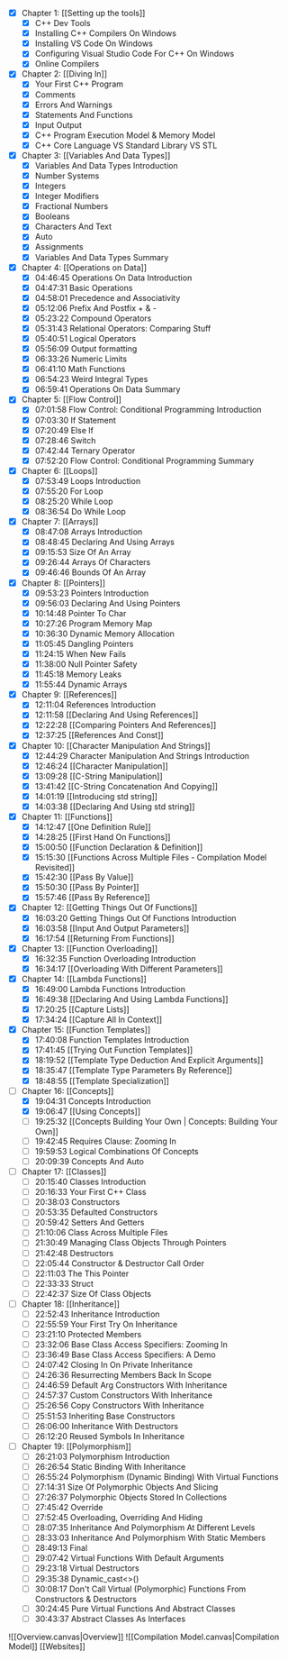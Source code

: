 - [x] Chapter 1: [[Setting up the tools]]
	- [x] C++ Dev Tools
	- [x] Installing C++ Compilers On Windows
	- [x] Installing VS Code On Windows
	- [x] Configuring Visual Studio Code For C++ On Windows
	- [x] Online Compilers

- [x] Chapter 2: [[Diving In]]
	- [x] Your First C++ Program
	- [x] Comments
	- [x] Errors And Warnings
	- [x] Statements And Functions
	- [x] Input Output
	- [x] C++ Program Execution Model & Memory Model
	- [x] C++ Core Language VS Standard Library VS STL

- [x] Chapter 3: [[Variables And Data Types]]
	- [x] Variables And Data Types Introduction
	- [x] Number Systems
	- [x] Integers
	- [x] Integer Modifiers
	- [x] Fractional Numbers
	- [x] Booleans
	- [x] Characters And Text
	- [x] Auto
	- [x] Assignments
	- [x] Variables And Data Types Summary

- [x] Chapter 4: [[Operations on Data]]
	- [x] 04:46:45 Operations On Data Introduction
	- [x] 04:47:31 Basic Operations
	- [x] 04:58:01 Precedence and Associativity
	- [x] 05:12:06 Prefix And Postfix + & -
	- [x] 05:23:22 Compound Operators
	- [x] 05:31:43 Relational Operators: Comparing Stuff
	- [x] 05:40:51 Logical Operators
	- [x] 05:56:09 Output formatting
	- [x] 06:33:26 Numeric Limits
	- [x] 06:41:10 Math Functions
	- [x] 06:54:23 Weird Integral Types
	- [x] 06:59:41 Operations On Data Summary

- [x] Chapter 5: [[Flow Control]]
	- [x] 07:01:58 Flow Control: Conditional Programming Introduction
	- [x] 07:03:30 If Statement
	- [x] 07:20:49 Else If
	- [x] 07:28:46 Switch
	- [x] 07:42:44 Ternary Operator
	- [x] 07:52:20 Flow Control: Conditional Programming Summary

- [x] Chapter 6: [[Loops]]
	- [x] 07:53:49 Loops Introduction
	- [x] 07:55:20 For Loop
	- [x] 08:25:20 While Loop
	- [x] 08:36:54 Do While Loop

- [x] Chapter 7: [[Arrays]]
	- [x] 08:47:08 Arrays Introduction
	- [x] 08:48:45 Declaring And Using Arrays
	- [x] 09:15:53 Size Of An Array
	- [x] 09:26:44 Arrays Of Characters
	- [x] 09:46:46 Bounds Of An Array

- [x] Chapter 8: [[Pointers]]
	- [x] 09:53:23 Pointers Introduction
	- [x] 09:56:03 Declaring And Using Pointers
	- [x] 10:14:48 Pointer To Char
	- [x] 10:27:26 Program Memory Map
	- [x] 10:36:30 Dynamic Memory Allocation
	- [x] 11:05:45 Dangling Pointers
	- [x] 11:24:15 When New Fails
	- [x] 11:38:00 Null Pointer Safety
	- [x] 11:45:18 Memory Leaks
	- [x] 11:55:44 Dynamic Arrays

- [x] Chapter 9: [[References]]
	- [x] 12:11:04 References Introduction
	- [x] 12:11:58 [[Declaring And Using References]]
	- [x] 12:22:28 [[Comparing Pointers And References]]
	- [x] 12:37:25 [[References And Const]]

- [x] Chapter 10: [[Character Manipulation And Strings]]
	- [x] 12:44:29 Character Manipulation And Strings Introduction
	- [x] 12:46:24 [[Character Manipulation]]
	- [x] 13:09:28 [[C-String Manipulation]]
	- [x] 13:41:42 [[C-String Concatenation And Copying]]
	- [x] 14:01:19 [[Introducing std string]]
	- [x] 14:03:38 [[Declaring And Using std string]]

- [x] Chapter 11: [[Functions]]
	- [x] 14:12:47 [[One Definition Rule]]
	- [x] 14:28:25 [[First Hand On Functions]]
	- [x] 15:00:50 [[Function Declaration & Definition]]
	- [x] 15:15:30 [[Functions Across Multiple Files - Compilation Model Revisited]]
	- [x] 15:42:30 [[Pass By Value]]
	- [x] 15:50:30 [[Pass By Pointer]]
	- [x] 15:57:46 [[Pass By Reference]]

- [x] Chapter 12: [[Getting Things Out Of Functions]]
	- [x] 16:03:20 Getting Things Out Of Functions Introduction
	- [x] 16:03:58 [[Input And Output Parameters]]
	- [x] 16:17:54 [[Returning From Functions]]

- [x] Chapter 13: [[Function Overloading]]
	- [x] 16:32:35 Function Overloading Introduction
	- [x] 16:34:17 [[Overloading With Different Parameters]]

- [x] Chapter 14: [[Lambda Functions]]
	- [x] 16:49:00 Lambda Functions Introduction
	- [x] 16:49:38 [[Declaring And Using Lambda Functions]]
	- [x] 17:20:25 [[Capture Lists]]
	- [x] 17:34:24 [[Capture All In Context]]

- [x] Chapter 15: [[Function Templates]]
	- [x] 17:40:08 Function Templates Introduction
	- [x] 17:41:45 [[Trying Out Function Templates]]
	- [x] 18:19:52 [[Template Type Deduction And Explicit Arguments]]
	- [x] 18:35:47 [[Template Type Parameters By Reference]]
	- [x] 18:48:55 [[Template Specialization]]

- [ ] Chapter 16: [[Concepts]]
	- [x] 19:04:31 Concepts Introduction
	- [x] 19:06:47 [[Using Concepts]]
	- [ ] 19:25:32 [[Concepts Building Your Own | Concepts: Building Your Own]]
	- [ ] 19:42:45 Requires Clause: Zooming In
	- [ ] 19:59:53 Logical Combinations Of Concepts
	- [ ] 20:09:39 Concepts And Auto

- [ ] Chapter 17: [[Classes]]
	- [ ] 20:15:40 Classes Introduction
	- [ ] 20:16:33 Your First C++ Class
	- [ ] 20:38:03 Constructors
	- [ ] 20:53:35 Defaulted Constructors
	- [ ] 20:59:42 Setters And Getters
	- [ ] 21:10:06 Class Across Multiple Files
	- [ ] 21:30:49 Managing Class Objects Through Pointers
	- [ ] 21:42:48 Destructors
	- [ ] 22:05:44 Constructor & Destructor Call Order
	- [ ] 22:11:03 The This Pointer
	- [ ] 22:33:33 Struct
	- [ ] 22:42:37 Size Of Class Objects

- [ ] Chapter 18: [[Inheritance]]
	- [ ] 22:52:43 Inheritance Introduction
	- [ ] 22:55:59 Your First Try On Inheritance
	- [ ] 23:21:10 Protected Members
	- [ ] 23:32:06 Base Class Access Specifiers: Zooming In
	- [ ] 23:36:49 Base Class Access Specifiers: A Demo
	- [ ] 24:07:42 Closing In On Private Inheritance
	- [ ] 24:26:36 Resurrecting Members Back In Scope
	- [ ] 24:46:59 Default Arg Constructors With Inheritance
	- [ ] 24:57:37 Custom Constructors With Inheritance
	- [ ] 25:26:56 Copy Constructors With Inheritance
	- [ ] 25:51:53 Inheriting Base Constructors
	- [ ] 26:06:00 Inheritance With Destructors
	- [ ] 26:12:20 Reused Symbols In Inheritance

- [ ] Chapter 19: [[Polymorphism]]
	- [ ] 26:21:03 Polymorphism Introduction
	- [ ] 26:26:54 Static Binding With Inheritance
	- [ ] 26:55:24 Polymorphism (Dynamic Binding) With Virtual Functions
	- [ ] 27:14:31 Size Of Polymorphic Objects And Slicing
	- [ ] 27:26:37 Polymorphic Objects Stored In Collections
	- [ ] 27:45:42 Override
	- [ ] 27:52:45 Overloading, Overriding And Hiding
	- [ ] 28:07:35 Inheritance And Polymorphism At Different Levels
	- [ ] 28:33:03 Inheritance And Polymorphism With Static Members
	- [ ] 28:49:13 Final
	- [ ] 29:07:42 Virtual Functions With Default Arguments
	- [ ] 29:23:18 Virtual Destructors
	- [ ] 29:35:38 Dynamic_cast<>()
	- [ ] 30:08:17 Don't Call Virtual (Polymorphic) Functions From Constructors & Destructors
	- [ ] 30:24:45 Pure Virtual Functions And Abstract Classes
	- [ ] 30:43:37 Abstract Classes As Interfaces

![[Overview.canvas|Overview]]
![[Compilation Model.canvas|Compilation Model]]
[[Websites]]
